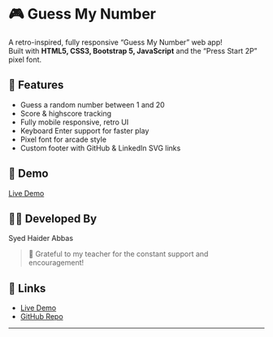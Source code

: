 # 🎮 Guess My Number

A retro-inspired, fully responsive “Guess My Number” web app!  
Built with **HTML5, CSS3, Bootstrap 5, JavaScript** and the “Press Start 2P” pixel font.

## 🚀 Features

- Guess a random number between 1 and 20
- Score & highscore tracking
- Fully mobile responsive, retro UI
- Keyboard Enter support for faster play
- Pixel font for arcade style
- Custom footer with GitHub & LinkedIn SVG links

## 📸 Demo

[Live Demo](https://your-live-demo-link.com)

## 👨‍💻 Developed By

Syed Haider Abbas

> 🙏 Grateful to my teacher for the constant support and encouragement!

## 🔗 Links

- [Live Demo](https://your-live-demo-link.com)
- [GitHub Repo](https://github.com/haider14-9abbaas/guess-my-number)

---

